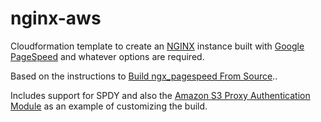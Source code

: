 nginx-aws
=========

Cloudformation template to create an [NGINX](http://nginx.org/) instance built with [Google PageSpeed](https://developers.google.com/speed/pagespeed/) and whatever options are required.

Based on the instructions to [Build ngx_pagespeed From Source](https://developers.google.com/speed/pagespeed/module/build_ngx_pagespeed_from_source)..

Includes support for SPDY and also the [Amazon S3 Proxy Authentication Module](https://github.com/anomalizer/ngx_aws_auth) as an example of customizing the build.
